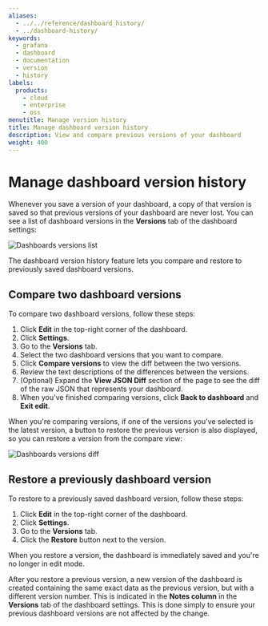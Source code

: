 ```yaml
---
aliases:
  - ../../reference/dashboard_history/
  - ../dashboard-history/
keywords:
  - grafana
  - dashboard
  - documentation
  - version
  - history
labels:
  products:
    - cloud
    - enterprise
    - oss
menutitle: Manage version history
title: Manage dashboard version history
description: View and compare previous versions of your dashboard
weight: 400
---
```


# Manage dashboard version history

Whenever you save a version of your dashboard, a copy of that version is saved so that previous versions of your dashboard are never lost. You can see a list of dashboard versions in the **Versions** tab of the dashboard settings:

![Dashboards versions list](/media/docs/grafana/dashboards/screenshot-dashboard-version-list-11.2.png)

The dashboard version history feature lets you compare and restore to previously saved dashboard versions.

## Compare two dashboard versions

To compare two dashboard versions, follow these steps:

1. Click **Edit** in the top-right corner of the dashboard.
1. Click **Settings**.
1. Go to the **Versions** tab.
1. Select the two dashboard versions that you want to compare.
1. Click **Compare versions** to view the diff between the two versions.
1. Review the text descriptions of the differences between the versions.
1. (Optional) Expand the **View JSON Diff** section of the page to see the diff of the raw JSON that represents your dashboard.
1. When you've finished comparing versions, click **Back to dashboard** and **Exit edit**.

When you're comparing versions, if one of the versions you've selected is the latest version, a button to restore the previous version is also displayed, so you can restore a version from the compare view:

![Dashboards versions diff](/media/docs/grafana/dashboards/screenshot-dashboard-compare-versions-restore-11.2.png)

## Restore a previously dashboard version

To restore to a previously saved dashboard version, follow these steps:

1. Click **Edit** in the top-right corner of the dashboard.
1. Click **Settings**.
1. Go to the **Versions** tab.
1. Click the **Restore** button next to the version.

When you restore a version, the dashboard is immediately saved and you're no longer in edit mode.

After you restore a previous version, a new version of the dashboard is created containing the same exact data as the previous version, but with a different version number. This is indicated in the **Notes column** in the **Versions** tab of the dashboard settings. This is done simply to ensure your previous dashboard versions are not affected by the change.
